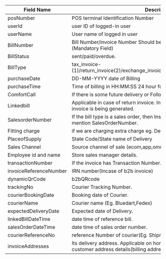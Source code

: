 | Field Name             | Description                                                                                                                   |
| ---------------------- | ----------------------------------------------------------------------------------------------------------------------------- |
| posNumber              | POS terminal Identification Number                                                                                            |
| userId                 | user ID of logged-in user                                                                                                     |
| userName               | User name of logged in user                                                                                                   |
| BillNumber             | Bill Number/invoice Number Should be unique Across the brand. (Mandatory Field)                                               |
| BillStatus             | sent/paid/overdue.                                                                                                            |
| BillType               | tax_invoice-(1)/return_invoice(2)/exchange_invoice(3)/salesorder(4)/Homedelivery(5)                                           |
| purchaseDate           | DD-MM-YYYY date of Billing                                                                                                    |
| purchaseTime           | Time of billing in HH:MM:SS 24 hour format                                                             (Eg. 16:40:20)         |
| ComfortCall            | If there is some future delivery or Follow up with the customer.                                                              |
| Linkedbill             | Applicable in case of return invoice. Invoice number against which return invoice is being generated.                         |
| SalesorderNumber       | If the bill type is a sales order, then Instead of BillNumber we should mention SalesOrderNumber.                             |
| Fitting charge         | if we are charging extra charge eg. Delivery charge.                                                                          |
| PlaceofSupply          | State Code/State name of Delivery                                                                                             |
| Sales Channel          | Source channel of sale (ecom,app,omni,offline)                                                                                |
| Employee id and name   | Store sales manager details.                                                                                                  |
| transactionNumber      | If the invoice has Transaction  Number.                                                                                       |
| invoiceReferenceNumber | IRN number(Incase of b2b invoice)                                                                                             |
| dynamicQrCode          | b2bQRcode                                                                                                                     |
| trackingNo             | Courier Tracking Number.                                                                                                      |
| courierBookingDate     | Booking date of Courier.                                                                                                      |
| courierName            | Courier name (Eg. Bluedart,Fedex)                                                                                             |
| expectedDeliveryDate   | Expected date of Delivery.                                                                                                    |
| linkedBillDateTime     | date time of reference bill.                                                                                                  |
| salesOrderDateTime     | date time of sales order number.                                                                                              |
| courierReferenceNo     | reference Number of courier(Eg. Shipment number)                                                                              |
| invoiceAddresses       | Its delivery address. Applicable on home delivery orders. We have customer address details(billing address) in customer info. |